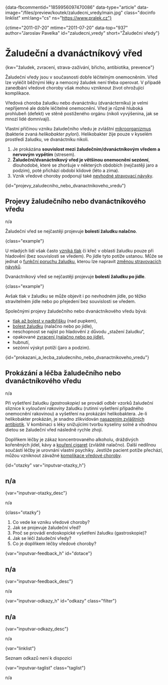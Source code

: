 
{data-fbcommentid="1859956097470086" data-type="article" data-image="/files/preview/koutek/zaludecni_vredy/main.jpg" class="docinfo linklist" xml:lang="cs" ns="https://www.pralek.cz"}

{ctime="2011-07-20" mtime="2011-07-20" data-top="937" author="Jaroslav Pavelka" id="zaludecni_vredy" short="Žaludeční vředy"}

# Žaludeční a dvanáctníkový vřed

<!-- generated attribute kw by user_updatekw.sh on 2021-11-10, do not edit -->

{kw="žaludek, zvracení, strava-zažívání, břicho, antibiotika, prevence"}

Žaludeční vředy jsou v současnosti dobře léčitelným onemocněním. Vřed lze vyléčit běžnými léky a nemocný žaludek není třeba operovat. V případě zanedbání vředové choroby však mohou vzniknout život ohrožující komplikace.

Vředová choroba žaludku nebo dvanáctníku (dvanácterníku) je velmi nepříjemné ale dobře léčitelné onemocnění. Vřed je různě hluboká prohlubeň (defekt) ve stěně postiženého orgánu (nikoli vyvýšenina, jak se mnozí lidé domnívají).

Vlastní příčinou vzniku žaludečního vředu je zvláštní [mikroorganizmus][1] (bakterie zvaná _helikobakter pylori_). Helikobakter žije pouze v kyselém prostředí žaludku, ve dvanáctníku nikoli.

  1. Je prokázána **souvislost mezi žaludečním/dvanáctníkovým vředem a nervovým vypětím** (stresem).
  2. **Žaludeční/dvanáctníkový vřed je většinou onemocnění sezónní**, dlouhodobé, které se zhoršuje v některých obdobích (nejčastěji jaro a podzim), poté přichází období klidové (léto a zima).
  3. Vznik vředové choroby podporují také [nevhodné stravovací návyky][2].

{id="projevy\_zaludecniho\_nebo\_dvanactnikoveho\_vredu"}

## Projevy žaludečního nebo dvanáctníkového vředu

n/a

Žaludeční vřed se nejčastěji projevuje **bolestí žaludku nalačno**.

{class="example"}

U mladých lidí však často [vzniká tlak][3] či křeč v oblasti žaludku pouze při hladovění (bez souvislosti se vředem). Po jídle tyto potíže ustanou. Může se jednat o [funkční poruchu žaludku][4], kterou lze napravit [změnou stravovacích návyků][2].

Dvanáctníkový vřed se nejčastěji projevuje **bolestí žaludku po jídle**.

{class="example"}

Avšak tlak v žaludku se může objevit i po nevhodném jídle, po těžko stravitelném jídle nebo po přejedení bez souvislosti se vředem.

Společnými projevy žaludečního nebo dvanáctníkového vředu bývá:

  * [tlak až bolest v nadbřišku][5] (nad pupkem),
  * [bolest žaludku][6] (nalačno nebo po jídle),
  * neschopnost se najíst po hladovění z důvodu „stažení žaludku“,
  * opakované [zvracení (nalačno nebo po jídle)][7],
  * hubnutí,
  * sezónní výskyt potíží (jaro a podzim).

{id="prokazani\_a\_lecba\_zaludecniho\_nebo\_dvanactnikoveho\_vredu"}

## Prokázání a léčba žaludečního nebo dvanáctníkového vředu

n/a

Při vyšetření žaludku _(gastroskopie)_ se provádí odběr vzorků žaludeční sliznice k _vyloučení rakoviny_ žaludku (rutinní vyšetření případného onemocnění rakovinou) a vyšetření na prokázání helikobaktera. Je-li helikobakter prokázán, je snadno zlikvidován [nasazením zvláštních antibiotik][8]. V kombinaci s léky snižujícími tvorbu kyseliny solné a vhodnou dietou se žaludeční vřed následně rychle zhojí.

Doplňkem léčby je zákaz koncentrovaného alkoholu, dráždivých kořeněných jídel, kávy a [kouření cigaret][9] (zvláště nalačno). Další nedílnou součástí léčby je urovnání vlastní psychiky. Jestliže pacient potíže přechází, můžou vzniknout závažné [komplikace vředové choroby][10].

{id="otazky" var="inputvar-otazky_h"}

## n/a

{var="inputvar-otazky_desc"}

n/a

{class="otazky"}

  1. Co vede ke vzniku vředové choroby?
  2. Jak se projevuje žaludeční vřed?
  3. Proč se provádí endoskopické vyšetření žaludku (gastroskopie)?
  4. Jak se léčí žaludeční vředy?
  5. Co je doplňkem léčby vředové choroby?

{var="inputvar-feedback_h" id="dotace"}

## n/a

{var="inputvar-feedback_desc"}

n/a

{var="inputvar-odkazy_h" id="odkazy" class="filter"}

## n/a

{var="inputvar-odkazy_desc"}

n/a

{var="linklist"}

Seznam odkazů není k dispozici

{var="inputvar-taglist" class="taglist"}

n/a

 [1]: bakterie
 [2]: zdrave_traveni
 [3]: tlak_zaludku
 [4]: travici_potize
 [5]: slepak
 [6]: pankreatitida
 [7]: bolest_zaludku
 [8]: antibiotika
 [9]: koureni_cigaret
 [10]: komplikace_vredu

